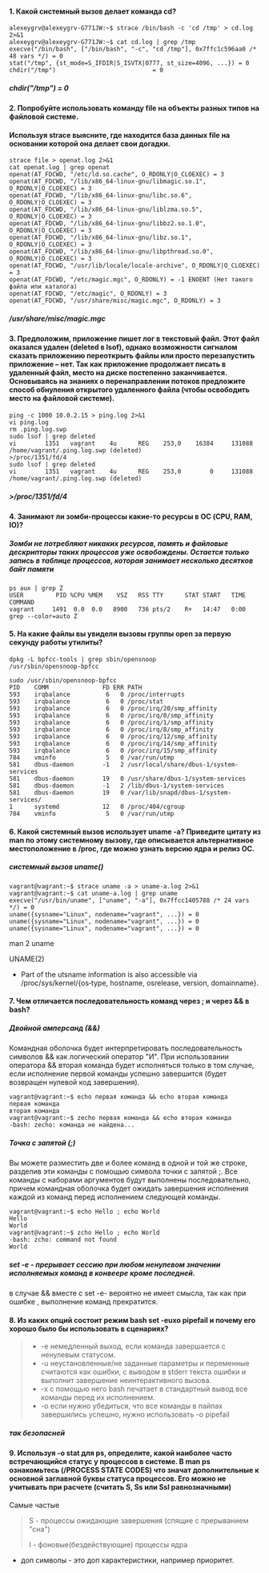 #### 1. Какой системный вызов делает команда cd?
	alexeygrv@alexeygrv-G771JW:~$ strace /bin/bash -c 'cd /tmp' > cd.log 2>&1 
	alexeygrv@alexeygrv-G771JW:~$ cat cd.log | grep /tmp
	execve("/bin/bash", ["/bin/bash", "-c", "cd /tmp"], 0x7ffc1c596aa0 /* 48 vars */) = 0
	stat("/tmp", {st_mode=S_IFDIR|S_ISVTX|0777, st_size=4096, ...}) = 0
	chdir("/tmp")                           = 0

##### chdir("/tmp") = 0

#### 2. Попробуйте использовать команду file на объекты разных типов на файловой системе.
#### Используя strace выясните, где находится база данных file на основании которой она делает свои догадки.

	strace file > openat.log 2>&1
	cat openat.log | grep openat
	openat(AT_FDCWD, "/etc/ld.so.cache", O_RDONLY|O_CLOEXEC) = 3
	openat(AT_FDCWD, "/lib/x86_64-linux-gnu/libmagic.so.1", O_RDONLY|O_CLOEXEC) = 3
	openat(AT_FDCWD, "/lib/x86_64-linux-gnu/libc.so.6", O_RDONLY|O_CLOEXEC) = 3
	openat(AT_FDCWD, "/lib/x86_64-linux-gnu/liblzma.so.5", O_RDONLY|O_CLOEXEC) = 3
	openat(AT_FDCWD, "/lib/x86_64-linux-gnu/libbz2.so.1.0", O_RDONLY|O_CLOEXEC) = 3
	openat(AT_FDCWD, "/lib/x86_64-linux-gnu/libz.so.1", O_RDONLY|O_CLOEXEC) = 3
	openat(AT_FDCWD, "/lib/x86_64-linux-gnu/libpthread.so.0", O_RDONLY|O_CLOEXEC) = 3
	openat(AT_FDCWD, "/usr/lib/locale/locale-archive", O_RDONLY|O_CLOEXEC) = 3
	openat(AT_FDCWD, "/etc/magic.mgc", O_RDONLY) = -1 ENOENT (Нет такого файла или каталога)
	openat(AT_FDCWD, "/etc/magic", O_RDONLY) = 3
	openat(AT_FDCWD, "/usr/share/misc/magic.mgc", O_RDONLY) = 3
##### /usr/share/misc/magic.mgc
#### 3. Предположим, приложение пишет лог в текстовый файл. Этот файл оказался удален (deleted в lsof), однако возможности сигналом сказать приложению переоткрыть файлы или просто перезапустить приложение – нет. Так как приложение продолжает писать в удаленный файл, место на диске постепенно заканчивается. Основываясь на знаниях о перенаправлении потоков предложите способ обнуления открытого удаленного файла (чтобы освободить место на файловой системе).
	ping -c 1000 10.0.2.15 > ping.log 2>&1
	vi ping.log
	rm .ping.log.swp 
	sudo lsof | grep deleted
	vi        1351   vagrant    4u      REG    253,0    16384     131088 /home/vagrant/.ping.log.swp (deleted)
	>/proc/1351/fd/4
	sudo lsof | grep deleted
	vi        1351   vagrant    4u      REG    253,0        0     131088 /home/vagrant/.ping.log.swp (deleted)
##### >/proc/1351/fd/4
#### 4. Занимают ли зомби-процессы какие-то ресурсы в ОС (CPU, RAM, IO)?
##### Зомби не потребляют никаких ресурсов, память и файловые дескрипторы таких процессов уже освобождены. Остается только запись в таблице процессов, которая занимает несколько десятков байт памяти

	ps aux | grep Z
	USER         PID %CPU %MEM    VSZ   RSS TTY      STAT START   TIME COMMAND
	vagrant     1491  0.0  0.0   8900   736 pts/2    R+   14:47   0:00 grep --color=auto Z
#### 5. На какие файлы вы увидели вызовы группы open за первую секунду работы утилиты?

	dpkg -L bpfcc-tools | grep sbin/opensnoop
	/usr/sbin/opensnoop-bpfcc

	sudo /usr/sbin/opensnoop-bpfcc
	PID    COMM               FD ERR PATH
	593    irqbalance          6   0 /proc/interrupts
	593    irqbalance          6   0 /proc/stat
	593    irqbalance          6   0 /proc/irq/20/smp_affinity
	593    irqbalance          6   0 /proc/irq/0/smp_affinity
	593    irqbalance          6   0 /proc/irq/1/smp_affinity
	593    irqbalance          6   0 /proc/irq/8/smp_affinity
	593    irqbalance          6   0 /proc/irq/12/smp_affinity
	593    irqbalance          6   0 /proc/irq/14/smp_affinity
	593    irqbalance          6   0 /proc/irq/15/smp_affinity
	784    vminfo              5   0 /var/run/utmp
	581    dbus-daemon        -1   2 /usr/local/share/dbus-1/system-services
	581    dbus-daemon        19   0 /usr/share/dbus-1/system-services
	581    dbus-daemon        -1   2 /lib/dbus-1/system-services
	581    dbus-daemon        19   0 /var/lib/snapd/dbus-1/system-services/
	1      systemd            12   0 /proc/404/cgroup
	784    vminfo              5   0 /var/run/utmp
#### 6. Какой системный вызов использует uname -a? Приведите цитату из man по этому системному вызову, где описывается альтернативное местоположение в /proc, где можно узнать версию ядра и релиз ОС.
##### системный вызов uname()
	vagrant@vagrant:~$ strace uname -a > uname-a.log 2>&1
	vagrant@vagrant:~$ cat uname-a.log | grep uname
	execve("/usr/bin/uname", ["uname", "-a"], 0x7ffcc1405788 /* 24 vars */) = 0
	uname({sysname="Linux", nodename="vagrant", ...}) = 0
	uname({sysname="Linux", nodename="vagrant", ...}) = 0
	uname({sysname="Linux", nodename="vagrant", ...}) = 0
man 2 uname

UNAME(2)  
- Part of the utsname information is also  accessible  via  /proc/sys/kernel/{os‐type, hostname, osrelease, version, domainname}.

#### 7. Чем отличается последовательность команд через ; и через && в bash?

##### Двойной амперсанд (&&) 
Командная оболочка будет интерпретировать последовательность символов && как логический оператор "И". При использовании оператора && вторая команда будет исполняться только в том случае, если исполнение первой команды успешно завершится (будет возвращен нулевой код завершения).

	vagrant@vagrant:~$ echo первая команда && echo вторая команда
	первая команда
	вторая команда
	vagrant@vagrant:~$ zecho первая команда && echo вторая команда
	-bash: zecho: команда не найдена...

##### Точка с запятой (;)
Вы можете разместить две и более команд в одной и той же строке, разделив эти команды с помощью символа точки с запятой ;. Все команды с наборами аргументов будут выполнены последовательно, причем командная оболочка будет ожидать завершения исполнения каждой из команд перед исполнением следующей команды.

	vagrant@vagrant:~$ echo Hello ; echo World
	Hello
	World
	vagrant@vagrant:~$ zcho Hello ; echo World
	-bash: zcho: command not found
	World

##### set -e - прерывает сессию при любом ненулевом значении исполняемых команд в конвеере кроме последней.
в случае &&  вместе с set -e- вероятно не имеет смысла, так как при ошибке , выполнение команд прекратится.

#### 8. Из каких опций состоит режим bash set -euxo pipefail и почему его хорошо было бы использовать в сценариях? 
> - -e  немедленный выход, если команда завершается с ненулевым статусом.
> - -u  неустановленные/не заданные параметры и переменные считаются как ошибки, с выводом в stderr текста ошибки и выполнит завершение неинтерактивного вызова.
> - -x  с помощью него bash печатает в стандартный вывод все команды перед их исполнением.
> - -o  если нужно убедиться, что все команды в пайпах завершились успешно, нужно использовать -o pipefail

##### так безопасней

#### 9. Используя -o stat для ps, определите, какой наиболее часто встречающийся статус у процессов в системе. В man ps ознакомьтесь (/PROCESS STATE CODES) что значат дополнительные к основной заглавной буквы статуса процессов. Его можно не учитывать при расчете (считать S, Ss или Ssl равнозначными) 
Самые частые
> S - процессы ожидающие завершения (спящие с прерыванием "сна")
> 
>I - фоновые(бездействующие) процессы ядра

- доп символы - это доп характеристики, например приоритет.
